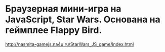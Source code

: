 # Браузерная мини-игра на JavaScript, Star Wars. Основана на геймплее Flappy Bird.
http://nasmita-gamejs.na4u.ru/StarWars_JS_game/index.html
